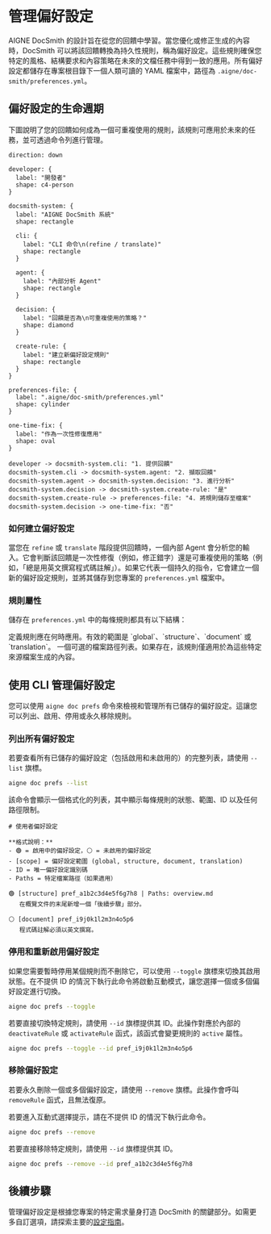 # 管理偏好設定

AIGNE DocSmith 的設計旨在從您的回饋中學習。當您優化或修正生成的內容時，DocSmith 可以將該回饋轉換為持久性規則，稱為偏好設定。這些規則確保您特定的風格、結構要求和內容策略在未來的文檔任務中得到一致的應用。所有偏好設定都儲存在專案根目錄下一個人類可讀的 YAML 檔案中，路徑為 `.aigne/doc-smith/preferences.yml`。

## 偏好設定的生命週期

下圖說明了您的回饋如何成為一個可重複使用的規則，該規則可應用於未來的任務，並可透過命令列進行管理。

```d2 偏好設定的生命週期
direction: down

developer: {
  label: "開發者"
  shape: c4-person
}

docsmith-system: {
  label: "AIGNE DocSmith 系統"
  shape: rectangle

  cli: {
    label: "CLI 命令\n(refine / translate)"
    shape: rectangle
  }

  agent: {
    label: "內部分析 Agent"
    shape: rectangle
  }

  decision: {
    label: "回饋是否為\n可重複使用的策略？"
    shape: diamond
  }

  create-rule: {
    label: "建立新偏好設定規則"
    shape: rectangle
  }
}

preferences-file: {
  label: ".aigne/doc-smith/preferences.yml"
  shape: cylinder
}

one-time-fix: {
  label: "作為一次性修復應用"
  shape: oval
}

developer -> docsmith-system.cli: "1. 提供回饋"
docsmith-system.cli -> docsmith-system.agent: "2. 擷取回饋"
docsmith-system.agent -> docsmith-system.decision: "3. 進行分析"
docsmith-system.decision -> docsmith-system.create-rule: "是"
docsmith-system.create-rule -> preferences-file: "4. 將規則儲存至檔案"
docsmith-system.decision -> one-time-fix: "否"
```

### 如何建立偏好設定

當您在 `refine` 或 `translate` 階段提供回饋時，一個內部 Agent 會分析您的輸入。它會判斷該回饋是一次性修復（例如，修正錯字）還是可重複使用的策略（例如，「總是用英文撰寫程式碼註解」）。如果它代表一個持久的指令，它會建立一個新的偏好設定規則，並將其儲存到您專案的 `preferences.yml` 檔案中。

### 規則屬性

儲存在 `preferences.yml` 中的每條規則都具有以下結構：

<x-field-group>
  <x-field data-name="id" data-type="string" data-desc="規則的唯一、隨機生成的識別碼（例如，pref_a1b2c3d4e5f6g7h8）。"></x-field>
  <x-field data-name="active" data-type="boolean" data-desc="表示該規則目前是否啟用。未啟用的規則在生成任務期間會被忽略。"></x-field>
  <x-field data-name="scope" data-type="string">
    <x-field-desc markdown>定義規則應在何時應用。有效的範圍是 `global`、`structure`、`document` 或 `translation`。</x-field-desc>
  </x-field>
  <x-field data-name="rule" data-type="string" data-desc="將在未來任務中傳遞給 AI 的具體、精煉的指令。"></x-field>
  <x-field data-name="feedback" data-type="string" data-desc="使用者提供的原始自然語言回饋，保留以供參考。"></x-field>
  <x-field data-name="createdAt" data-type="string" data-desc="表示規則建立時間的 ISO 8601 時間戳。"></x-field>
  <x-field data-name="paths" data-type="string[]" data-required="false">
    <x-field-desc markdown>一個可選的檔案路徑列表。如果存在，該規則僅適用於為這些特定來源檔案生成的內容。</x-field-desc>
  </x-field>
</x-field-group>

## 使用 CLI 管理偏好設定

您可以使用 `aigne doc prefs` 命令來檢視和管理所有已儲存的偏好設定。這讓您可以列出、啟用、停用或永久移除規則。

### 列出所有偏好設定

若要查看所有已儲存的偏好設定（包括啟用和未啟用的）的完整列表，請使用 `--list` 旗標。

```bash 列出所有偏好設定 icon=lucide:terminal
aigne doc prefs --list
```

該命令會顯示一個格式化的列表，其中顯示每條規則的狀態、範圍、ID 以及任何路徑限制。

```text 範例輸出 icon=lucide:clipboard-list
# 使用者偏好設定

**格式說明：**
- 🟢 = 啟用中的偏好設定，⚪ = 未啟用的偏好設定
- [scope] = 偏好設定範圍 (global, structure, document, translation)
- ID = 唯一偏好設定識別碼
- Paths = 特定檔案路徑（如果適用）

🟢 [structure] pref_a1b2c3d4e5f6g7h8 | Paths: overview.md
   在概覽文件的末尾新增一個「後續步驟」部分。
 
⚪ [document] pref_i9j0k1l2m3n4o5p6
   程式碼註解必須以英文撰寫。
```

### 停用和重新啟用偏好設定

如果您需要暫時停用某個規則而不刪除它，可以使用 `--toggle` 旗標來切換其啟用狀態。在不提供 ID 的情況下執行此命令將啟動互動模式，讓您選擇一個或多個偏好設定進行切換。

```bash 以互動方式切換偏好設定 icon=lucide:terminal
aigne doc prefs --toggle
```

若要直接切換特定規則，請使用 `--id` 旗標提供其 ID。此操作對應於內部的 `deactivateRule` 或 `activateRule` 函式，該函式會變更規則的 `active` 屬性。

```bash 切換特定偏好設定 icon=lucide:terminal
aigne doc prefs --toggle --id pref_i9j0k1l2m3n4o5p6
```

### 移除偏好設定

若要永久刪除一個或多個偏好設定，請使用 `--remove` 旗標。此操作會呼叫 `removeRule` 函式，且無法復原。

若要進入互動式選擇提示，請在不提供 ID 的情況下執行此命令。

```bash 以互動方式移除偏好設定 icon=lucide:terminal
aigne doc prefs --remove
```

若要直接移除特定規則，請使用 `--id` 旗標提供其 ID。

```bash 移除特定偏好設定 icon=lucide:terminal
aigne doc prefs --remove --id pref_a1b2c3d4e5f6g7h8
```

## 後續步驟

管理偏好設定是根據您專案的特定需求量身打造 DocSmith 的關鍵部分。如需更多自訂選項，請探索主要的[設定指南](./configuration.md)。